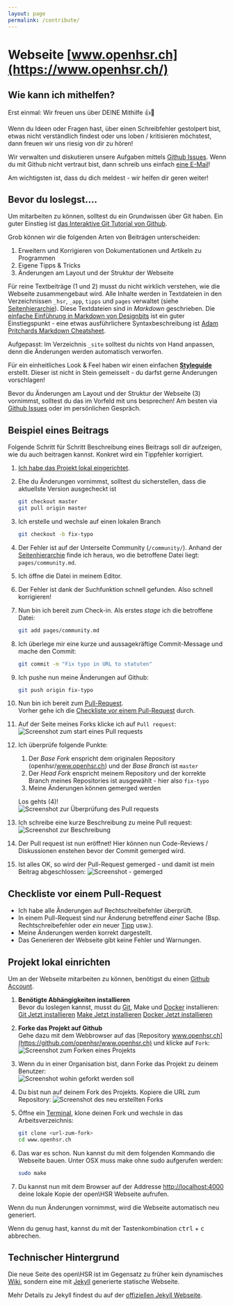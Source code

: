 ```yaml
---
layout: page
permalink: /contribute/
---
```


# Webseite [www.openhsr.ch](https://www.openhsr.ch/)

## Wie kann ich mithelfen?
Erst einmal: Wir freuen uns über DEINE Mithilfe :thumbsup::tada:

Wenn du Ideen oder Fragen hast, über einen Schreibfehler gestolpert bist, etwas nicht
verständlich findest oder uns loben / kritisieren möchstest, dann freuen wir uns riesig von dir zu hören!

Wir verwalten und diskutieren unsere Aufgaben mittels [Github Issues](https://github.com/openhsr/www.openhsr.ch/issues).
Wenn du mit Github nicht vertraut bist, dann schreib uns einfach [eine E-Mail](mailto:info@openhsr.ch)!

Am wichtigsten ist, dass du dich meldest - wir helfen dir geren weiter!

## Bevor du loslegst....
Um mitarbeiten zu können, solltest du ein Grundwissen über Git haben. Ein guter Einstieg ist [das Interaktive Git Tutorial von Github](https://try.github.io/).

Grob können wir die folgenden Arten von Beiträgen unterscheiden:

1. Erweitern und Korrigieren von Dokumentationen und Artikeln zu Programmen
2. Eigene Tipps & Tricks
3. Änderungen am Layout und der Struktur der Webseite


Für reine Textbeiträge (1 und 2) musst du nicht wirklich verstehen, wie die Webseite zusammengebaut wird. Alle Inhalte werden in Textdateien in den Verzeichnissen ``_hsr``, ``_app``, ``tipps`` und ``pages`` verwaltet (siehe [Seitenhierarchie](https://www.openhsr.ch/styleguide/#seitenhierarchie)). Diese Textdateien sind in *Markdown* geschrieben. Die [einfache Einführung in Markdown von Designbits](http://www.designbits.de/artikel/markdown-eine-kleine-einfuehrung/) ist ein guter Einstiegspunkt - eine etwas ausführlichere Syntaxbeschreibung ist [Adam Pritchards Markdown Cheatsheet](https://github.com/adam-p/markdown-here/wiki/Markdown-Cheatsheet).

Aufgepasst: Im Verzeichnis ``_site`` solltest du nichts von Hand anpassen, denn die Änderungen werden automatisch verworfen.

Für ein einheitliches Look & Feel haben wir einen einfachen **[Styleguide](https://www.openhsr.ch/styleguide/)** erstellt. Dieser ist nicht in Stein gemeisselt - du darfst gerne Änderungen vorschlagen!

Bevor du Änderungen am Layout und der Struktur der Webseite (3) vornimmst, solltest du das im Vorfeld mit uns besprechen! Am besten via [Github Issues](https://github.com/openhsr/www.openhsr.ch/issues) oder im persönlichen Gespräch.

## Beispiel eines Beitrags
Folgende Schritt für Schritt Beschreibung eines Beitrags soll dir aufzeigen,
wie du auch beitragen kannst. Konkret wird ein Tippfehler korrigiert.

1. [Ich habe das Projekt lokal eingerichtet](#projekt-lokal-einrichten).
2. Ehe du Änderungen vornimmst, solltest du sicherstellen, dass die aktuellste Version ausgecheckt ist

    ```bash
    git checkout master
    git pull origin master
    ```

3. Ich erstelle und wechsle auf einen lokalen Branch

    ```bash
    git checkout -b fix-typo
    ```

4. Der Fehler ist auf der Unterseite Community (`/community/`). Anhand der [Seitenhierarchie]('/styleguide/#seitenhierarchie') finde ich heraus, wo die betroffene Datei liegt: `pages/community.md`.
5. Ich öffne die Datei in meinem Editor.
6. Der Fehler ist dank der Suchfunktion schnell gefunden. Also schnell korrigieren!
7. Nun bin ich bereit zum Check-in. Als erstes *stage* ich die betroffene Datei:

    ```bash
    git add pages/community.md
    ```
8. Ich überlege mir eine kurze und aussagekräftige Commit-Message und mache den Commit:

    ```bash
    git commit -m "Fix typo in URL to statuten"
    ```
9. Ich pushe nun meine Änderungen auf Github:

    ```bash
    git push origin fix-typo
    ```
8. Nun bin ich bereit zum [Pull-Request](https://help.github.com/articles/using-pull-requests/). <br> Vorher gehe ich die [Checkliste vor einem Pull-Request](#checkliste-vor-einem-pull-request) durch.

9. Auf der Seite meines Forks klicke ich auf `Pull request`: <br>
   ![Screenshot zum start eines Pull requests](/assets/contribute/beispiel_beitrag_1.png)
9. Ich überprüfe folgende Punkte:

    1. Der *Base Fork* enspricht dem originalen Repository (openhsr/www.openhsr.ch) und der *Base Branch* ist `master`
    2. Der *Head Fork* enspricht meinem Repository und der korrekte Branch meines Repositories ist ausgewählt - hier also `fix-typo`
    3. Meine Änderungen können gemerged werden

    Los gehts (4)! <br>
   ![Screenshot zur Überprüfung des Pull requests](/assets/contribute/beispiel_beitrag_2.png)
10. Ich schreibe eine kurze Beschreibung zu meine Pull request:<br>
    ![Screenshot zur Beschreibung](/assets/contribute/beispiel_beitrag_3.png)
11. Der Pull request ist nun eröffnet! Hier können nun Code-Reviews / Diskussionen enstehen bevor
    der Commit gemerged wird.
12. Ist alles OK, so wird der Pull-Request gemerged - und damit ist mein Beitrag abgeschlossen:
    ![Screenshot - gemerged](/assets/contribute/beispiel_beitrag_4.png)


## Checkliste vor einem Pull-Request

- Ich habe alle Änderungen auf Rechtschreibefehler überprüft.
- In einem Pull-Request sind nur Änderung betreffend *einer* Sache (Bsp. Rechtschreibefehler oder *ein* neuer [Tipp](https://www.openhsr.ch/tipps/) usw.).
- Meine Änderungen werden korrekt dargestellt.
- Das Generieren der Webseite gibt keine Fehler und Warnungen.


## Projekt lokal einrichten

Um an der Webseite mitarbeiten zu können, benötigst du einen [Github Account](http://github.com/join).

1. **Benötigte Abhängigkeiten installieren**<br>
   Bevor du loslegen kannst, musst du [Git](https://git-scm.com/), Make und [Docker](https://docs.docker.com/engine/installation/) installieren: <br>
   [Git Jetzt installieren](apt://git)
   [Make Jetzt installieren](apt://make)
   [Docker Jetzt installieren](apt://docker)
2. **Forke das Projekt auf Github**<br>
   Gehe dazu mit dem Webbrowser auf das [Repository www.openhsr.ch](https://github.com/openhsr/www.openhsr.ch) und klicke auf `Fork`:<br>
   ![Screenshot zum Forken eines Projekts](/assets/contribute/projekt_einrichten_1.png)
3. Wenn du in einer Organisation bist, dann Forke das Projekt zu deinem Benutzer: <br>
   ![Screenshot wohin geforkt werden soll](/assets/contribute/projekt_einrichten_2.png)
4. Du bist nun auf deinem Fork des Projekts. Kopiere die URL zum Repository:
   ![Screenshot des neu erstellten Forks](/assets/contribute/projekt_einrichten_3.png)
5. Öffne ein [Terminal](https://wiki.ubuntuusers.de/Terminal/), klone deinen Fork und wechsle in das Arbeitsverzeichnis:

    ```bash
    git clone <url-zum-fork>
    cd www.openhsr.ch
    ```
6. Das war es schon. Nun kannst du mit dem folgenden Kommando die Webseite bauen. Unter OSX muss make ohne sudo aufgerufen werden:

    ```bash
    sudo make
    ```
7. Du kannst nun mit dem Browser auf der Addresse <http://localhost:4000> deine lokale Kopie der open\HSR Webseite aufrufen.

Wenn du nun Änderungen vornimmst, wird die Webseite automatisch neu generiert.

Wenn du genug hast, kannst du mit der Tastenkombination <kbd>ctrl</kbd> + <kbd>c</kbd> abbrechen.

## Technischer Hintergrund
Die neue Seite des open\HSR ist im Gegensatz zu früher kein dynamisches [Wiki](https://de.wikipedia.org/wiki/Wiki), sondern eine mit [Jekyll](http://jekyllrb.com) generierte statische Webseite.

Mehr Details zu Jekyll findest du auf der [offiziellen Jekyll Webseite](http://jekyllrb.com).
